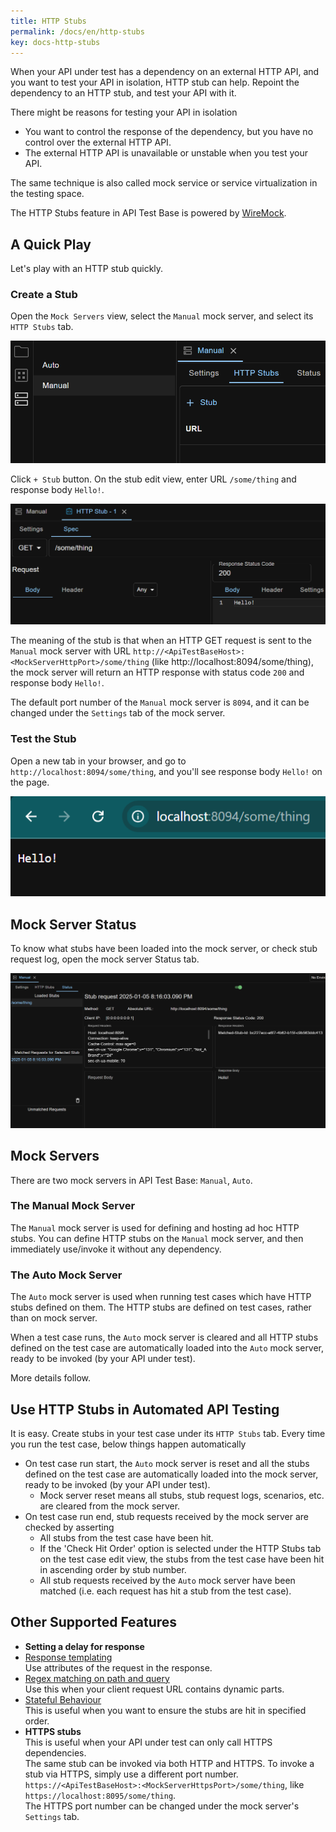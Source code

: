 ```yaml
---
title: HTTP Stubs
permalink: /docs/en/http-stubs
key: docs-http-stubs
---
```

When your API under test has a dependency on an external HTTP API, and you want to test your API in isolation, HTTP stub can help. Repoint the dependency to an HTTP stub, and test your API with it.

There might be reasons for testing your API in isolation
- You want to control the response of the dependency, but you have no control over the external HTTP API.
- The external HTTP API is unavailable or unstable when you test your API.

The same technique is also called mock service or service virtualization in the testing space.

The HTTP Stubs feature in API Test Base is powered by [WireMock](http://wiremock.org/).

## A Quick Play
Let's play with an HTTP stub quickly.

### Create a Stub
Open the `Mock Servers` view, select the `Manual` mock server, and select its `HTTP Stubs` tab.

![Quick Play - Manual Mock Server](../../screenshots/http-stubs/quick-play-manual-mock-server.png)

Click `+ Stub` button. On the stub edit view, enter URL `/some/thing` and response body `Hello!`.

![Quick Play Stub Details](../../screenshots/http-stubs/quick-play-stub-details.png)

The meaning of the stub is that when an HTTP GET request is sent to the `Manual` mock server with URL `http://<ApiTestBaseHost>:<MockServerHttpPort>/some/thing` (like http://localhost:8094/some/thing), the mock server will return an HTTP response with status code `200` and response body `Hello!`.

The default port number of the `Manual` mock server is `8094`, and it can be changed under the `Settings` tab of the mock server.

### Test the Stub
Open a new tab in your browser, and go to `http://localhost:8094/some/thing`, and you'll see response body `Hello!` on the page.

![Quick Play Stub Invocation](../../screenshots/http-stubs/quick-play-stub-invocation.png)

## Mock Server Status
To know what stubs have been loaded into the mock server, or check stub request log, open the mock server Status tab.

![Mock Server Status](../../screenshots/http-stubs/mock-server-status.png)

## Mock Servers
There are two mock servers in API Test Base: `Manual`, `Auto`.

### The Manual Mock Server
The `Manual` mock server is used for defining and hosting ad hoc HTTP stubs. You can define HTTP stubs on the `Manual` mock server, and then immediately use/invoke it without any dependency.

### The Auto Mock Server
The `Auto` mock server is used when running test cases which have HTTP stubs defined on them. The HTTP stubs are defined on test cases, rather than on mock server.

When a test case runs, the `Auto` mock server is cleared and all HTTP stubs defined on the test case are automatically loaded into the `Auto` mock server, ready to be invoked (by your API under test).

More details follow.

## Use HTTP Stubs in Automated API Testing
It is easy. Create stubs in your test case under its `HTTP Stubs` tab. Every time you run the test case, below things happen automatically
- On test case run start, the `Auto` mock server is reset and all the stubs defined on the test case are automatically loaded into the mock server, ready to be invoked (by your API under test).
    - Mock server reset means all stubs, stub request logs, scenarios, etc. are cleared from the mock server.
- On test case run end, stub requests received by the mock server are checked by asserting
    - All stubs from the test case have been hit.
    - If the 'Check Hit Order' option is selected under the HTTP Stubs tab on the test case edit view, the stubs from the test case have been hit in ascending order by stub number.
    - All stub requests received by the `Auto` mock server have been matched (i.e. each request has hit a stub from the test case).

## Other Supported Features
- **Setting a delay for response**
- [Response templating](http://wiremock.org/docs/response-templating/)  
    Use attributes of the request in the response.
- [Regex matching on path and query](http://wiremock.org/docs/request-matching/#regex-matching-on-path-and-query)  
    Use this when your client request URL contains dynamic parts.
- [Stateful Behaviour](http://wiremock.org/docs/stateful-behaviour/)  
    This is useful when you want to ensure the stubs are hit in specified order.
- **HTTPS stubs**<br>
    This is useful when your API under test can only call HTTPS dependencies.<br>
    The same stub can be invoked via both HTTP and HTTPS. To invoke a stub via HTTPS, simply use a different port number. `https://<ApiTestBaseHost>:<MockServerHttpsPort>/some/thing`, like `https://localhost:8095/some/thing`.<br>
    The HTTPS port number can be changed under the mock server's `Settings` tab.

